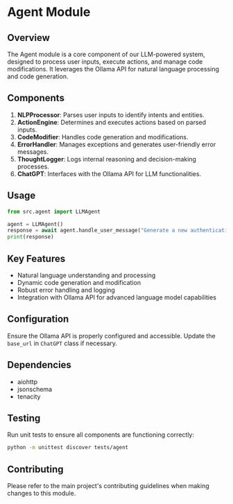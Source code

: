 # Agent Module

## Overview
The Agent module is a core component of our LLM-powered system, designed to process user inputs, execute actions, and manage code modifications. It leverages the Ollama API for natural language processing and code generation.

## Components

1. **NLPProcessor**: Parses user inputs to identify intents and entities.
2. **ActionEngine**: Determines and executes actions based on parsed inputs.
3. **CodeModifier**: Handles code generation and modifications.
4. **ErrorHandler**: Manages exceptions and generates user-friendly error messages.
5. **ThoughtLogger**: Logs internal reasoning and decision-making processes.
6. **ChatGPT**: Interfaces with the Ollama API for LLM functionalities.

## Usage

```python
from src.agent import LLMAgent

agent = LLMAgent()
response = await agent.handle_user_message("Generate a new authentication module")
print(response)
```

## Key Features

- Natural language understanding and processing
- Dynamic code generation and modification
- Robust error handling and logging
- Integration with Ollama API for advanced language model capabilities

## Configuration

Ensure the Ollama API is properly configured and accessible. Update the `base_url` in `ChatGPT` class if necessary.

## Dependencies

- aiohttp
- jsonschema
- tenacity

## Testing

Run unit tests to ensure all components are functioning correctly:

```bash
python -m unittest discover tests/agent
```

## Contributing

Please refer to the main project's contributing guidelines when making changes to this module.
